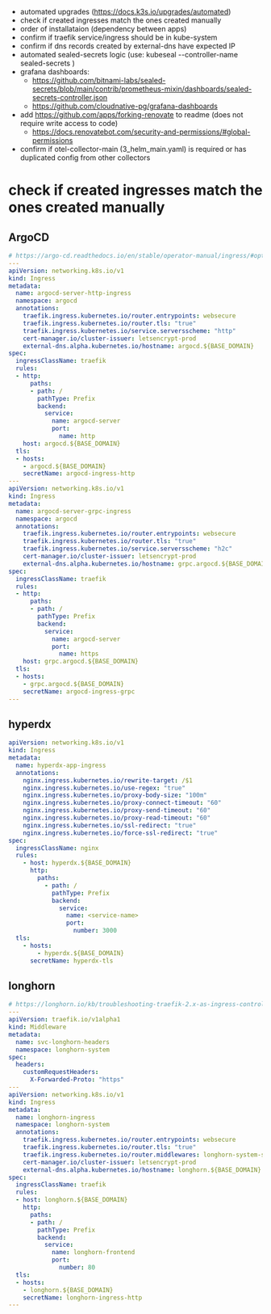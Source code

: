 - automated upgrades (https://docs.k3s.io/upgrades/automated)
- check if created ingresses match the ones created manually
- order of installataion (dependency between apps)
- confirm if traefik service/ingress should be in kube-system
- confirm if dns records created by external-dns have expected IP
- automated sealed-secrets logic (use: kubeseal --controller-name sealed-secrets <args>)
- grafana dashboards:
  - https://github.com/bitnami-labs/sealed-secrets/blob/main/contrib/prometheus-mixin/dashboards/sealed-secrets-controller.json
  - https://github.com/cloudnative-pg/grafana-dashboards
- add https://github.com/apps/forking-renovate to readme (does not require write access to code)
  - https://docs.renovatebot.com/security-and-permissions/#global-permissions
- confirm if otel-collector-main (3_helm_main.yaml) is required or has duplicated config from other collectors

# check if created ingresses match the ones created manually
## ArgoCD
```yaml
# https://argo-cd.readthedocs.io/en/stable/operator-manual/ingress/#option-2-ssl-termination-at-ingress-controller
---
apiVersion: networking.k8s.io/v1
kind: Ingress
metadata:
  name: argocd-server-http-ingress
  namespace: argocd
  annotations:
    traefik.ingress.kubernetes.io/router.entrypoints: websecure
    traefik.ingress.kubernetes.io/router.tls: "true"
    traefik.ingress.kubernetes.io/service.serversscheme: "http"
    cert-manager.io/cluster-issuer: letsencrypt-prod
    external-dns.alpha.kubernetes.io/hostname: argocd.${BASE_DOMAIN}
spec:
  ingressClassName: traefik
  rules:
  - http:
      paths:
      - path: /
        pathType: Prefix
        backend:
          service:
            name: argocd-server
            port:
              name: http
    host: argocd.${BASE_DOMAIN}
  tls:
  - hosts:
    - argocd.${BASE_DOMAIN}
    secretName: argocd-ingress-http
---
apiVersion: networking.k8s.io/v1
kind: Ingress
metadata:
  name: argocd-server-grpc-ingress
  namespace: argocd
  annotations:
    traefik.ingress.kubernetes.io/router.entrypoints: websecure
    traefik.ingress.kubernetes.io/router.tls: "true"
    traefik.ingress.kubernetes.io/service.serversscheme: "h2c"
    cert-manager.io/cluster-issuer: letsencrypt-prod
    external-dns.alpha.kubernetes.io/hostname: grpc.argocd.${BASE_DOMAIN}
spec:
  ingressClassName: traefik
  rules:
  - http:
      paths:
      - path: /
        pathType: Prefix
        backend:
          service:
            name: argocd-server
            port:
              name: https
    host: grpc.argocd.${BASE_DOMAIN}
  tls:
  - hosts:
    - grpc.argocd.${BASE_DOMAIN}
    secretName: argocd-ingress-grpc
---
```

## hyperdx
```yaml
apiVersion: networking.k8s.io/v1
kind: Ingress
metadata:
  name: hyperdx-app-ingress
  annotations:
    nginx.ingress.kubernetes.io/rewrite-target: /$1
    nginx.ingress.kubernetes.io/use-regex: "true"
    nginx.ingress.kubernetes.io/proxy-body-size: "100m"
    nginx.ingress.kubernetes.io/proxy-connect-timeout: "60"
    nginx.ingress.kubernetes.io/proxy-send-timeout: "60"
    nginx.ingress.kubernetes.io/proxy-read-timeout: "60"
    nginx.ingress.kubernetes.io/ssl-redirect: "true"
    nginx.ingress.kubernetes.io/force-ssl-redirect: "true"
spec:
  ingressClassName: nginx
  rules:
    - host: hyperdx.${BASE_DOMAIN}
      http:
        paths:
          - path: /
            pathType: Prefix
            backend:
              service:
                name: <service-name>
                port:
                  number: 3000
  tls:
    - hosts:
        - hyperdx.${BASE_DOMAIN}
      secretName: hyperdx-tls
```

## longhorn
```yaml
# https://longhorn.io/kb/troubleshooting-traefik-2.x-as-ingress-controller/
---
apiVersion: traefik.io/v1alpha1
kind: Middleware
metadata:
  name: svc-longhorn-headers
  namespace: longhorn-system
spec:
  headers:
    customRequestHeaders:
      X-Forwarded-Proto: "https"
---
apiVersion: networking.k8s.io/v1
kind: Ingress
metadata:
  name: longhorn-ingress
  namespace: longhorn-system
  annotations:
    traefik.ingress.kubernetes.io/router.entrypoints: websecure
    traefik.ingress.kubernetes.io/router.tls: "true"
    traefik.ingress.kubernetes.io/router.middlewares: longhorn-system-svc-longhorn-headers@kubernetescrd
    cert-manager.io/cluster-issuer: letsencrypt-prod
    external-dns.alpha.kubernetes.io/hostname: longhorn.${BASE_DOMAIN}
spec:
  ingressClassName: traefik
  rules:
  - host: longhorn.${BASE_DOMAIN}
    http:
      paths:
      - path: /
        pathType: Prefix
        backend:
          service:
            name: longhorn-frontend
            port:
              number: 80
  tls:
  - hosts:
    - longhorn.${BASE_DOMAIN}
    secretName: longhorn-ingress-http
---
```